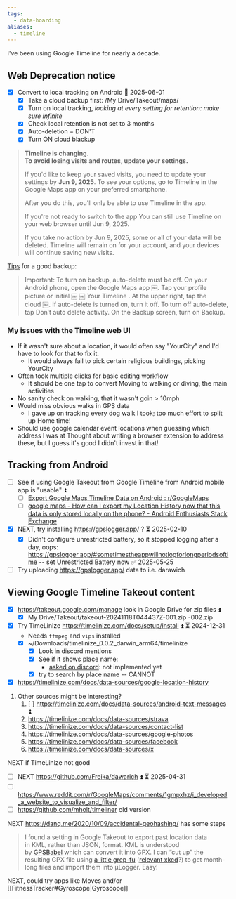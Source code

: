 ```yaml
---
tags:
  - data-hoarding
aliases:
  - timeline
---
```

I've been using Google Timeline for nearly a decade.

## Web Deprecation notice
- [x] Convert to local tracking on Android 📅 2025-06-01
	- [x] Take a cloud backup first:  /My Drive/Takeout/maps/
	- [x] Turn on local tracking, *looking at every setting for retention: make sure infinite*
	- [x] Check local retention is not set to 3 months
	- [x] Auto-deletion = DON'T
	- [x] Turn ON cloud blackup

> **Timeline is changing.**  
> **To avoid losing visits and routes, update your settings.**
> 
> If you'd like to keep your saved visits, you need to update your settings by **Jun 9, 2025**. To see your options, go to Timeline in the Google Maps app on your preferred smartphone.
> 
> After you do this, you'll only be able to use Timeline in the app.
> 
> If you're not ready to switch to the app
> You can still use Timeline on your web browser until Jun 9, 2025.
> 
> If you take no action by Jun 9, 2025, some or all of your data will be deleted. Timeline will remain on for your account, and your devices will continue saving new visits.

[Tips](https://www.reddit.com/r/GooglePixel/comments/1hdi88i/comment/m1xakgz/) for a good backup:

> Important: To turn on backup, auto-delete must be off.
> On your Android phone, open the Google Maps app ￼.
> Tap your profile picture or initial ￼ ￼ Your Timeline .
> At the upper right, tap the cloud ￼.
> If auto-delete is turned on, turn it off.
> To turn off auto-delete, tap Don’t auto delete activity.
> On the Backup screen, turn on Backup.

### My issues with the Timeline web UI
- If it wasn't sure about a location, it would often say "YourCity" and I'd have to look for that to fix it.
	- It would always fail to pick certain religious buildings, picking YourCity
- Often took multiple clicks for basic editing workflow
	- It should be one tap to convert Moving to walking or diving, the main activities
- No sanity check on walking, that it wasn't goin > 10mph
- Would miss obvious walks in GPS data
	- I gave up on tracking every dog walk I took; too much effort to split up Home time!
- Should use google calendar event locations when guessing which address I was at
Thought about writing a browser extension to address these, but I guess it's good I didn't invest in that!
## Tracking from Android
- [ ] See if using Google Takeout from Google Timeline from Android mobile app is "usable" ⏫ 
	- [ ] [Export Google Maps Timeline Data on Android : r/GoogleMaps](https://www.reddit.com/r/GoogleMaps/comments/1chlsst/export_google_maps_timeline_data_on_android/)
	- [ ] [google maps - How can I export my Location History now that this data is only stored locally on the phone? - Android Enthusiasts Stack Exchange](https://android.stackexchange.com/questions/257663/how-can-i-export-my-location-history-now-that-this-data-is-only-stored-locally-o?answertab=scoredesc#tab-top)
- [x] NEXT, try installing https://gpslogger.app/ ? ⏳ 2025-02-10 
	- [x] Didn't configure unrestricted battery, so it stopped logging after a day, oops: https://gpslogger.app/#sometimestheappwillnotlogforlongperiodsoftime -- set Unrestricted Battery now ✅ 2025-05-25
- [ ] Try uploading https://gpslogger.app/ data to i.e. darawich
## Viewing Google Timeline Takeout content
- [x] https://takeout.google.com/manage look in Google Drive for zip files ⏫
	- [x] My Drive/Takeout/takeout-20241118T044437Z-001.zip -002.zip
 
- [x] Try TimeLinize https://timelinize.com/docs/setup/install ⏫ ⏳ 2024-12-31
	- Needs `ffmpeg` and `vips` installed
  - [x] ~/Downloads/timelinize_0.0.2_darwin_arm64/timelinize
	- [x] Look in discord mentions
	- [x] See if it shows place name:
		- [asked on discord](https://discord.com/channels/1063526777844158535/1324237836618039326/1324237836618039326): not implemented yet
	- [x] try to search by place name -- CANNOT
- [x] https://timelinize.com/docs/data-sources/google-location-history

1. Other sources might be interesting?
	1. [ ] https://timelinize.com/docs/data-sources/android-text-messages ⏫ 
	2. https://timelinize.com/docs/data-sources/strava
	3. https://timelinize.com/docs/data-sources/contact-list
	4. https://timelinize.com/docs/data-sources/google-photos
	5. https://timelinize.com/docs/data-sources/facebook
	6. https://timelinize.com/docs/data-sources/x

NEXT if TimeLinize not good
- [ ] NEXT https://github.com/Freika/dawarich ⏫ ⏳ 2025-04-31
- [ ] https://www.reddit.com/r/GoogleMaps/comments/1gmpxhz/i_developed_a_website_to_visualize_and_filter/
- [ ] https://github.com/mholt/timeliner old version

NEXT
https://danq.me/2020/10/09/accidental-geohashing/ has some steps
>I found a setting in Google Takeout to export past location data in KML, rather than JSON, format. KML is understood by [GPSBabel](http://www.gpsbabel.org/) which can convert it into GPX. I can “cut up” the resulting GPX file using [a little grep-fu](https://gist.github.com/Dan-Q/311b032948189bf297da33e00dd62cc1) ([relevant xkcd](https://xkcd.com/208/)?) to get month-long files and import them into μLogger. Easy!

NEXT, could try apps like Moves and/or [[FitnessTracker#Gyroscope|Gyroscope]]